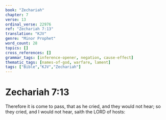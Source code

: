 ```yaml
---
book: "Zechariah"
chapter: 7
verse: 13
ordinal_verse: 22976
ref: "Zechariah 7:13"
translation: "KJV"
genre: "Minor Prophet"
word_count: 28
topics: []
cross_references: []
grammar_tags: [inference-opener, negation, cause-effect]
thematic_tags: [names-of-god, warfare, lament]
tags: ["Bible","KJV","Zechariah"]
---
```


# Zechariah 7:13

Therefore it is come to pass, that as he cried, and they would not hear; so they cried, and I would not hear, saith the LORD of hosts:
